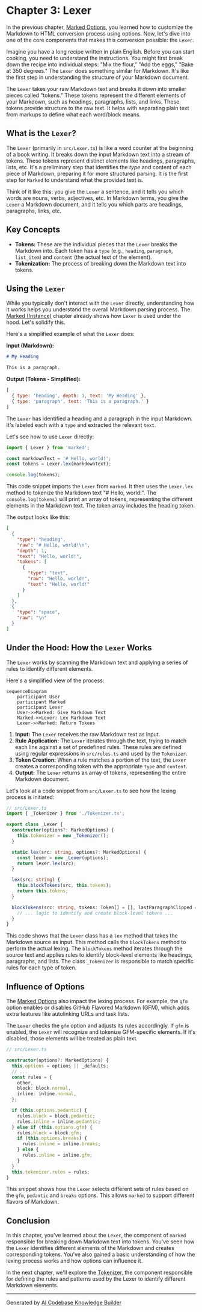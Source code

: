 # Chapter 3: Lexer

In the previous chapter, [Marked Options](02_marked_options_.md), you learned how to customize the Markdown to HTML conversion process using options. Now, let's dive into one of the core components that makes this conversion possible: the `Lexer`.

Imagine you have a long recipe written in plain English. Before you can start cooking, you need to understand the instructions. You might first break down the recipe into individual steps: "Mix the flour," "Add the eggs," "Bake at 350 degrees." The `Lexer` does something similar for Markdown. It's like the first step in understanding the structure of your Markdown document.

The `Lexer` takes your raw Markdown text and breaks it down into smaller pieces called "tokens." These tokens represent the different elements of your Markdown, such as headings, paragraphs, lists, and links. These tokens provide structure to the raw text. It helps with separating plain text from markups to define what each word/block means.

## What is the `Lexer`?

The `Lexer` (primarily in `src/Lexer.ts`) is like a word counter at the beginning of a book writing. It breaks down the input Markdown text into a stream of tokens. These tokens represent distinct elements like headings, paragraphs, lists, etc. It's a preliminary step that identifies the *type* and content of each piece of Markdown, preparing it for more structured parsing. It is the first step for `Marked` to understand what the provided text is.

Think of it like this: you give the `Lexer` a sentence, and it tells you which words are nouns, verbs, adjectives, etc. In Markdown terms, you give the `Lexer` a Markdown document, and it tells you which parts are headings, paragraphs, links, etc.

## Key Concepts

*   **Tokens:** These are the individual pieces that the `Lexer` breaks the Markdown into. Each token has a `type` (e.g., `heading`, `paragraph`, `list_item`) and `content` (the actual text of the element).
*   **Tokenization:** The process of breaking down the Markdown text into tokens.

## Using the `Lexer`

While you typically don't interact with the `Lexer` directly, understanding how it works helps you understand the overall Markdown parsing process. The [Marked (Instance)](01_marked__instance__.md) chapter already shows how `Lexer` is used under the hood. Let's solidify this.

Here's a simplified example of what the `Lexer` does:

**Input (Markdown):**

```markdown
# My Heading

This is a paragraph.
```

**Output (Tokens - Simplified):**

```javascript
[
  { type: 'heading', depth: 1, text: 'My Heading' },
  { type: 'paragraph', text: 'This is a paragraph.' }
]
```

The `Lexer` has identified a heading and a paragraph in the input Markdown. It's labeled each with a `type` and extracted the relevant `text`.

Let's see how to use `Lexer` directly:

```javascript
import { Lexer } from 'marked';

const markdownText = '# Hello, world!';
const tokens = Lexer.lex(markdownText);

console.log(tokens);
```

This code snippet imports the `Lexer` from `marked`.  It then uses the `Lexer.lex` method to tokenize the Markdown text "# Hello, world!". The `console.log(tokens)` will print an array of tokens, representing the different elements in the Markdown text. The token array includes the heading token.

The output looks like this:
```json
[
  {
    "type": "heading",
    "raw": "# Hello, world!\n",
    "depth": 1,
    "text": "Hello, world!",
    "tokens": [
      {
        "type": "text",
        "raw": "Hello, world!",
        "text": "Hello, world!"
      }
    ]
  },
  {
    "type": "space",
    "raw": "\n"
  }
]
```

## Under the Hood: How the `Lexer` Works

The `Lexer` works by scanning the Markdown text and applying a series of rules to identify different elements.

Here's a simplified view of the process:

```mermaid
sequenceDiagram
    participant User
    participant Marked
    participant Lexer
    User->>Marked: Give Markdown Text
    Marked->>Lexer: Lex Markdown Text
    Lexer->>Marked: Return Tokens
```

1.  **Input:** The `Lexer` receives the raw Markdown text as input.
2.  **Rule Application:** The `Lexer` iterates through the text, trying to match each line against a set of predefined rules. These rules are defined using regular expressions in `src/rules.ts` and used by the `Tokenizer`.
3.  **Token Creation:** When a rule matches a portion of the text, the `Lexer` creates a corresponding token with the appropriate `type` and `content`.
4.  **Output:** The `Lexer` returns an array of tokens, representing the entire Markdown document.

Let's look at a code snippet from `src/Lexer.ts` to see how the lexing process is initiated:

```typescript
// src/Lexer.ts
import { _Tokenizer } from './Tokenizer.ts';

export class _Lexer {
  constructor(options?: MarkedOptions) {
    this.tokenizer = new _Tokenizer();
  }

  static lex(src: string, options?: MarkedOptions) {
    const lexer = new _Lexer(options);
    return lexer.lex(src);
  }

  lex(src: string) {
    this.blockTokens(src, this.tokens);
    return this.tokens;
  }

  blockTokens(src: string, tokens: Token[] = [], lastParagraphClipped = false) {
    // ... logic to identify and create block-level tokens ...
  }
}
```

This code shows that the `Lexer` class has a `lex` method that takes the Markdown source as input. This method calls the `blockTokens` method to perform the actual lexing. The `blockTokens` method iterates through the source text and applies rules to identify block-level elements like headings, paragraphs, and lists. The class `_Tokenizer` is responsible to match specific rules for each type of token.

## Influence of Options

The [Marked Options](02_marked_options_.md) also impact the lexing process. For example, the `gfm` option enables or disables GitHub Flavored Markdown (GFM), which adds extra features like autolinking URLs and task lists.

The `Lexer` checks the `gfm` option and adjusts its rules accordingly. If `gfm` is enabled, the `Lexer` will recognize and tokenize GFM-specific elements. If it's disabled, those elements will be treated as plain text.

```typescript
// src/Lexer.ts

constructor(options?: MarkedOptions) {
  this.options = options || _defaults;
  // ...
  const rules = {
    other,
    block: block.normal,
    inline: inline.normal,
  };

  if (this.options.pedantic) {
    rules.block = block.pedantic;
    rules.inline = inline.pedantic;
  } else if (this.options.gfm) {
    rules.block = block.gfm;
    if (this.options.breaks) {
      rules.inline = inline.breaks;
    } else {
      rules.inline = inline.gfm;
    }
  }
  this.tokenizer.rules = rules;
}
```

This snippet shows how the `Lexer` selects different sets of rules based on the `gfm`, `pedantic` and `breaks` options. This allows `marked` to support different flavors of Markdown.

## Conclusion

In this chapter, you've learned about the `Lexer`, the component of `marked` responsible for breaking down Markdown text into tokens. You've seen how the `Lexer` identifies different elements of the Markdown and creates corresponding tokens. You've also gained a basic understanding of how the lexing process works and how options can influence it.

In the next chapter, we'll explore the [Tokenizer](04_tokenizer_.md), the component responsible for defining the rules and patterns used by the Lexer to identify different Markdown elements.


---

Generated by [AI Codebase Knowledge Builder](https://github.com/The-Pocket/Tutorial-Codebase-Knowledge)